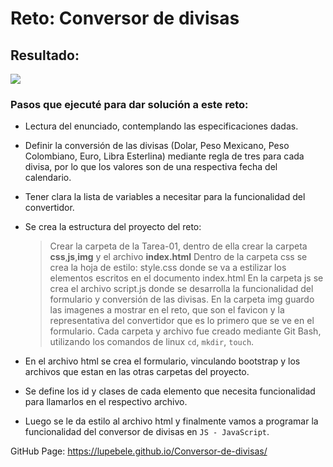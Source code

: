 # Reto: Conversor de divisas

## Resultado:

![](https://user-images.githubusercontent.com/5360238/135803571-a6f889db-6149-4547-8812-c6fcf72dd411.png)

### Pasos que ejecuté para dar solución a este reto:

* Lectura del enunciado, contemplando las especificaciones dadas.
* Definir la conversión de las divisas (Dolar, Peso Mexicano, Peso Colombiano, Euro, Libra Esterlina) mediante regla de tres para cada divisa, por lo que los valores son de una respectiva fecha del calendario. 
* Tener clara la lista de variables a necesitar para la funcionalidad del convertidor.  
* Se crea la estructura del proyecto del reto:

    > Crear la carpeta de la Tarea-01, dentro de ella crear la carpeta **css**,**js**,**img** y el archivo **index.html**
    > Dentro de la carpeta css se crea la hoja de estilo: style.css donde se va a estilizar los elementos escritos en el documento index.html
    > En la carpeta js se crea el archivo script.js donde se desarrolla la funcionalidad del formulario y conversión de las divisas. 
    > En la carpeta img guardo las imagenes a mostrar en el reto, que son el favicon y la representativa del convertidor que es lo primero que se ve en el formulario. 
    > Cada carpeta y archivo fue creado mediante Git Bash, utilizando los comandos de linux `cd`, `mkdir`, `touch`.

*  En el archivo html se crea el formulario, vinculando bootstrap y los archivos que estan en las otras carpetas del proyecto. 
* Se define los id y clases de cada elemento que necesita funcionalidad para llamarlos en el respectivo archivo.
* Luego se le da estilo al archivo html y finalmente vamos a programar la funcionalidad del conversor de divisas en `JS - JavaScript`.

GitHub Page: https://lupebele.github.io/Conversor-de-divisas/
